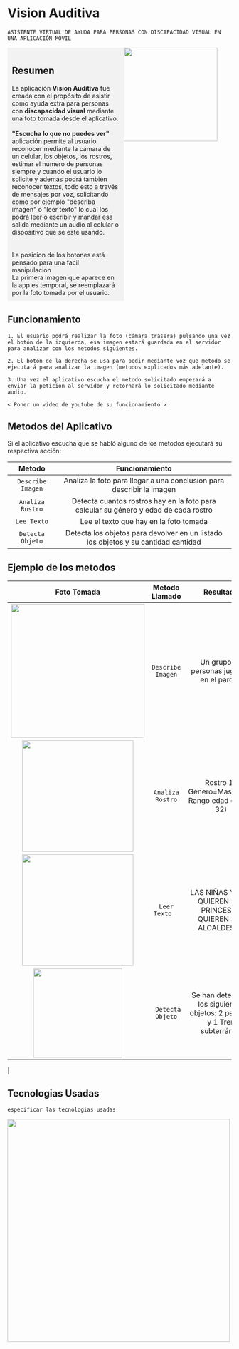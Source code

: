 #  Vision Auditiva
`ASISTENTE VIRTUAL DE AYUDA PARA PERSONAS CON DISCAPACIDAD VISUAL EN UNA APLICACIÓN MÓVIL`

<div style="display: flex;">
  <div style="flex: 1; background-color: #f2f2f2; padding: 10px;">
    <h2>Resumen</h2>
    La aplicación <strong>Vision Auditiva</strong> fue creada con el propósito de asistir como ayuda extra para personas con <strong>discapacidad visual</strong> mediante una foto tomada desde el aplicativo.
    <br><br>
    <strong> "Escucha lo que no puedes ver"</strong> aplicación permite al usuario reconocer mediante la cámara de un celular, los objetos, los rostros, estimar el número de personas siempre y cuando el usuario lo solicite y además podrá también reconocer textos, todo esto a través de mensajes por voz, solicitando como por ejemplo "describa imagen" o "leer texto" lo cual los podrá leer o escribir y mandar esa salida mediante un audio al celular o dispositivo que se esté usando. 
    <br><br> <br>
    La posicion de los botones está pensado para una facil manipulacion
    <br>
    La primera imagen que aparece en la app es temporal, se reemplazará por la foto tomada por el usuario.
  </div>
  <div style="flex: 1;">
    <img src="https://i.imgur.com/xr0vGn6.png" width="210">
  </div>
</div>

##  Funcionamiento
```
1. El usuario podrá realizar la foto (cámara trasera) pulsando una vez el botón de la izquierda, esa imagen estará guardada en el servidor para analizar con los metodos siguientes.

2. El botón de la derecha se usa para pedir mediante voz que metodo se ejecutará para analizar la imagen (metodos explicados más adelante).

3. Una vez el aplicativo escucha el metodo solicitado empezará a enviar la peticion al servidor y retornará lo solicitado mediante audio.

```
` < Poner un video de youtube de su funcionamiento > `

##  Metodos del Aplicativo

Si el aplicativo escucha que se habló alguno de los metodos ejecutará su respectiva acción:

|     Metodo             |                            Funcionamiento                            |
| :------------:        | :-----------------------------------------------------------: |
|   `Describe Imagen`   |    Analiza la foto para llegar a una conclusion para describir la imagen     |
|   `Analiza Rostro` |     Detecta cuantos rostros hay en la foto para calcular su género y edad de cada rostro |
| `Lee Texto`          |       Lee el texto que hay en la foto tomada       |
|  `Detecta Objeto`     |   Detecta los objetos para devolver en un listado los objetos y su cantidad cantidad |


##   Ejemplo de los metodos


|         Foto Tomada          |                     Metodo Llamado                       |                 Resultado   |
| :------------------------: | :----------------------------------------------: | :------------------------------------------------------------------------------------------------: |
|<img src="https://i.imgur.com/aGYahh4.jpeg" width="300">  |   `Describe Imagen`     |          Un grupo de personas jugando en el parque   |
|<img src="https://i.imgur.com/zYKHtZG.jpg" width="250">   |    `Analiza Rostro`   |     Rostro 1 : Género=MascuIino, Rango edad = (25-32)  |
|<img src="https://i.imgur.com/Xh6dRui.png" width="250">   |  `Leer Texto  `  | LAS NIÑAS YA NO QUIEREN SER PRINCESAS QUIEREN SER ALCALDESAS|
|<img src="https://i.imgur.com/0Jp4Vi9.jpg" width="200">   | ` Detecta Objeto` | Se han detectado los siguientes objetos: 2 persona y 1 Tren subterráneo|
|



##  Tecnologias Usadas

`especificar las tecnologias usadas` 

<img src="https://i.imgur.com/mLfgXC1.png" width="500">
